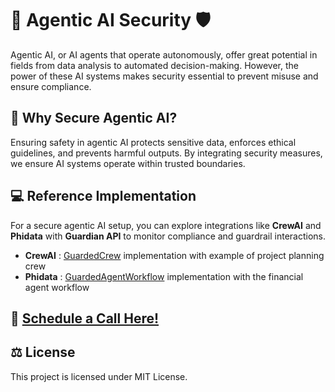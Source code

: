 
# 🤖 Agentic AI Security 🛡️

Agentic AI, or AI agents that operate autonomously, offer great potential in fields from data analysis to automated decision-making. However, the power of these AI systems makes security essential to prevent misuse and ensure compliance.

## 🔐  Why Secure Agentic AI?

Ensuring safety in agentic AI protects sensitive data, enforces ethical guidelines, and prevents harmful outputs. By integrating security measures, we ensure AI systems operate within trusted boundaries.

## 💻 Reference Implementation

For a secure agentic AI setup, you can explore integrations like **CrewAI** and **Phidata** with **Guardian API** to monitor compliance and guardrail interactions.

- **CrewAI** : [GuardedCrew](Crewai_Agent_Example) implementation with example of project planning crew
- **Phidata** : [GuardedAgentWorkflow](PhiData_Agent_Examples) implementation with the financial agent workflow


## 📅 **[Schedule a Call Here!](https://share-eu1.hsforms.com/1er3vym0FRA-r_B2ZnG5OWQffb9n?__hstc=138249519.4d817d58bf2f28287881f1a4495c2daa.1682320777326.1688113936277.1688634393681.37&__hssc=138249519.1.1688634393681&__hsfp=524412920)**


## ⚖️ License

This project is licensed under MIT License.